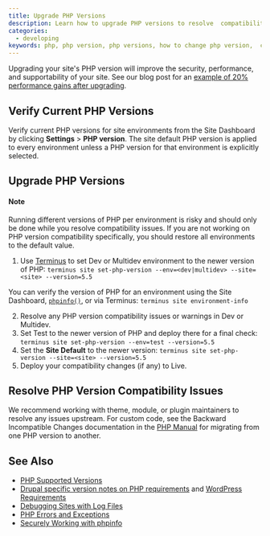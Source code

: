 ```yaml
---
title: Upgrade PHP Versions
description: Learn how to upgrade PHP versions to resolve  compatibility issues.
categories:
  - developing
keywords: php, php version, php versions, how to change php version,  change php version, update php version, downgrade php version, switch php version
---
```

Upgrading your site's PHP version will improve the security, performance, and supportability of your site. See our blog post for an [example of 20% performance gains after upgrading](https://pantheon.io/blog/choose-your-own-php-adventure-php-55-now-available-20-performance-gains).
## Verify Current PHP Versions
Verify current PHP versions for site environments from the Site Dashboard by clicking **Settings** > **PHP version**. The site default PHP version is applied to every environment unless a PHP version for that environment is explicitly selected.

## Upgrade PHP Versions

<div class="alert alert-info" role="alert">
<h4>Note</h4>
Running different versions of PHP per environment is risky and should only be done while you resolve compatibility issues. If you are not working on PHP version compatibility specifically, you should restore all environments to the default value.
</div>

1. Use [Terminus](/docs/terminus) to set Dev or Multidev environment to the newer version of PHP: `terminus site set-php-version --env=<dev|multidev> --site=<site> --version=5.5`

 You can verify the version of PHP for an environment using the Site Dashboard, [`phpinfo()`](/docs/phpinfo/), or via Terminus: `terminus site environment-info`

2. Resolve any PHP version compatibility issues or warnings in Dev or Multidev.
3. Set Test to the newer version of PHP and deploy there for a final check: `terminus site set-php-version --env=test --version=5.5`
4. Set the **Site Default** to the newer version: `terminus site set-php-version --site=<site> --version=5.5`
5. Deploy your compatibility changes (if any) to Live.

## Resolve PHP Version Compatibility Issues

We recommend working with theme, module, or plugin maintainers to resolve any issues upstream. For custom code, see the Backward Incompatible Changes documentation in the [PHP Manual](http://php.net/manual/en/appendices.php) for migrating from one PHP version to another.

## See Also

* [PHP Supported Versions](http://php.net/supported-versions.php)
* [Drupal specific version notes on PHP requirements](https://www.drupal.org/requirements/php#drupalversions) and [WordPress Requirements](https://wordpress.org/about/requirements/)
* [Debugging Sites with Log Files](/docs/debug-log-files/)
* [PHP Errors and Exceptions](/docs/php-errors/)
* [Securely Working with phpinfo](/docs/phpinfo/)
